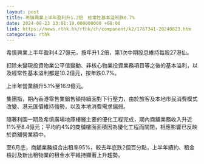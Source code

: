 ```yaml
---
layout: post
title: 希慎興業上半年盈利升1.2倍　經常性基本溢利跌0.7%
date: 2024-08-23 13:01:19.000000000 +08:00
link: https://news.rthk.hk/rthk/ch/component/k2/1767341-20240823.htm
categories: rthk
---
```


希慎興業上半年盈利4.27億元，按年升1.2倍，第1次中期股息維持每股27港仙。

扣除未變現投資物業公平值變動、非核心物業投資業務項目等之後的基本溢利，以及經常性基本溢利都是10.2億元，按年跌0.7%。

上半年營業額升5.1%至16.9億元。

集團指，期內香港零售業銷售額持續面對下行壓力，由於旅客及本地市民消費模式改變、港元匯價維持強勢，以及本地消費需求偏弱。

隨著利園一期及希慎廣場地庫樓層主要的優化工程完成，期內商舖業務收入升近11%至8.4億元；平均約4%的商舖樓面面積因為優化工程而關閉，相應影響已反映於商舖營業額中。

至6月底，商舖業務組合出租率95%，較去年底跌2個百分點，上半年續約、租金檢討及新出租物業的租金水平維持顯著上升趨勢。
